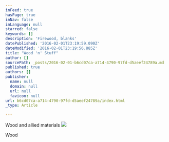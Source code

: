 ```yaml
---
inFeed: true
hasPage: true
inNav: false
inLanguage: null
starred: false
keywords: []
description: 'Firewood, blanks'
datePublished: '2016-02-01T23:19:59.090Z'
dateModified: '2016-02-01T23:19:56.885Z'
title: "Wood 'n' Stuff"
author: []
sourcePath: _posts/2016-02-01-b6cd07ca-a714-4790-97fd-d5aeef24789a.md
published: true
authors: []
publisher:
  name: null
  domain: null
  url: null
  favicon: null
url: b6cd07ca-a714-4790-97fd-d5aeef24789a/index.html
_type: Article

---
```

Wood and allied materials
![](https://the-grid-user-content.s3-us-west-2.amazonaws.com/830f64a7-aa2a-4c0b-8358-bc976cd7410b.JPG)

Wood